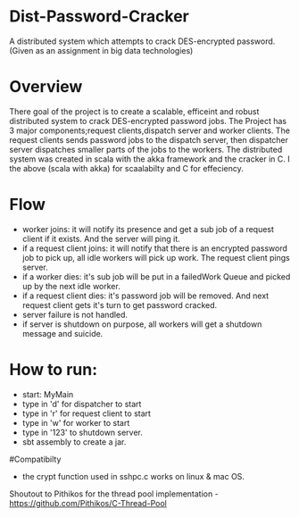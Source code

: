 # Dist-Password-Cracker
A distributed system which attempts to crack DES-encrypted password. (Given as an assignment in big data technologies)

# Overview
There goal of the project is to create a scalable, efficeint and robust distributed system to crack DES-encrypted password jobs. The Project has 3 major components;request clients,dispatch server and worker clients. The request clients sends password jobs to the dispatch server, then dispatcher server dispatches smaller parts of the jobs to the workers. The distributed system was created in scala with the akka framework and the cracker in C. I the above (scala with akka) for scaalabilty and C for effeciency. 

# Flow
- worker joins: it will notify its presence and get a sub job of a request client if it exists. And the server will ping it.
- if a request client joins: it will notify that there is an encrypted password job to pick up, all idle workers will pick up work. The request client pings server.
- if a worker dies: it's sub job will be put in a failedWork Queue and picked up by the next idle worker.
- if a request client dies: it's password job will be 	removed. And next request client gets it's turn to get password cracked.
- server failure is not handled.
- if server is shutdown on purpose, all workers will get a shutdown message and suicide.

# How to run:
  - start: MyMain
  - type in 'd' for dispatcher to start
  - type in 'r' for request client to start
  - type in 'w' for worker to start
  - type in '123' to shutdown server.
  - sbt assembly to create a jar.
  
  

#Compatibilty
 - the crypt function used in sshpc.c works on linux & mac OS.

Shoutout to Pithikos for the thread pool implementation
    - https://github.com/Pithikos/C-Thread-Pool
 


 
















